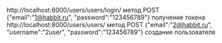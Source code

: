 http://localhost:8000/users/users/login/ метод POST
{"email":"1@habbit.ru",
"password":"123456789"}
получение токена
http://localhost:8000/users/users/
метод POST
{"email":"2@habbit.ru",
"username":"2user",
"password":"123456789"}
создание пользователя